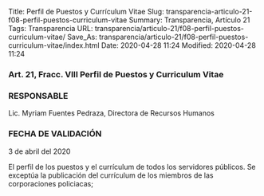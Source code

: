 Title: Perfil de Puestos y Currículum Vitae
Slug: transparencia-articulo-21-f08-perfil-puestos-curriculum-vitae
Summary: Transparencia, Artículo 21
Tags: Transparencia
URL: transparencia/articulo-21/f08-perfil-puestos-curriculum-vitae/
Save_As: transparencia/articulo-21/f08-perfil-puestos-curriculum-vitae/index.html
Date: 2020-04-28 11:24
Modified: 2020-04-28 11:24



### Art. 21, Fracc. VIII Perfil de Puestos y Curriculum Vitae

### RESPONSABLE

Lic. Myriam Fuentes Pedraza, Directora de Recursos Humanos

### FECHA DE VALIDACIÓN

3 de abril del 2020

El perfil de los puestos y el currículum de todos los servidores públicos. Se exceptúa la publicación del currículum de los miembros de las corporaciones policiacas;  



